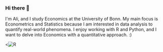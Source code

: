 ### Hi there 👋

I'm Ali, and I study Economics at the University of Bonn. My main focus is Econometrics and Statistics because I am interested in data analysis to quantify real-world phenomena. I enjoy working with R and Python, and I want to delve into Economics with a quantitative approach. :)

<<img src="(https://www.r-project.org/Rlogo.png" alt="R">

<!--
**alikant/alikant** is a ✨ _special_ ✨ repository because its `README.md` (this file) appears on your GitHub profile.

Here are some ideas to get you started:

- 🔭 I’m currently working on ...
- 🌱 I’m currently learning ...
- 👯 I’m looking to collaborate on ...
- 🤔 I’m looking for help with ...
- 💬 Ask me about ...
- 📫 How to reach me: ...
- 😄 Pronouns: ...
- ⚡ Fun fact: ...
-->
